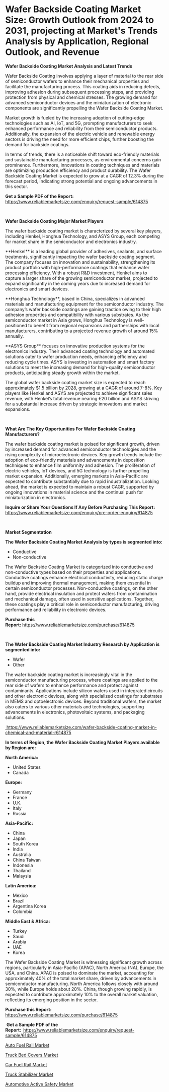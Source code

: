 <p><h1>Wafer Backside Coating Market Size: Growth Outlook from 2024 to 2031, projecting at Market's Trends Analysis by Application, Regional Outlook, and Revenue</h1></p><p><strong>Wafer Backside Coating Market Analysis and Latest Trends</strong></p>
<p><p>Wafer Backside Coating involves applying a layer of material to the rear side of semiconductor wafers to enhance their mechanical properties and facilitate the manufacturing process. This coating aids in reducing defects, improving adhesion during subsequent processing steps, and providing protection from physical and chemical stresses. The growing demand for advanced semiconductor devices and the miniaturization of electronic components are significantly propelling the Wafer Backside Coating Market.</p><p>Market growth is fueled by the increasing adoption of cutting-edge technologies such as AI, IoT, and 5G, prompting manufacturers to seek enhanced performance and reliability from their semiconductor products. Additionally, the expansion of the electric vehicle and renewable energy sectors is driving the need for more efficient chips, further boosting the demand for backside coatings.</p><p>In terms of trends, there is a noticeable shift toward eco-friendly materials and sustainable manufacturing processes, as environmental concerns gain prominence. Furthermore, innovations in coating techniques and materials are optimizing production efficiency and product durability. The Wafer Backside Coating Market is expected to grow at a CAGR of 12.3% during the forecast period, indicating strong potential and ongoing advancements in this sector.</p></p>
<p><strong>Get a Sample PDF of the Report:&nbsp;</strong> <a href="https://www.reliablemarketsize.com/enquiry/request-sample/614875?utm_campaign=973&utm_medium=2&utm_source=Github&utm_content=ia&utm_term=11122024&utm_id=wafer-backside-coating">https://www.reliablemarketsize.com/enquiry/request-sample/614875</a></p>
<p>&nbsp;</p>
<p><strong>Wafer Backside Coating Major Market Players</strong></p>
<p><p>The wafer backside coating market is characterized by several key players, including Henkel, Honghua Technology, and ASYS Group, each competing for market share in the semiconductor and electronics industry.</p><p>**Henkel** is a leading global provider of adhesives, sealants, and surface treatments, significantly impacting the wafer backside coating segment. The company focuses on innovation and sustainability, strengthening its product portfolio with high-performance coatings that enhance wafer processing efficiency. With a robust R&D investment, Henkel aims to capture a larger share of the growing semiconductor market, projected to expand significantly in the coming years due to increased demand for electronics and smart devices.</p><p>**Honghua Technology**, based in China, specializes in advanced materials and manufacturing equipment for the semiconductor industry. The company’s wafer backside coatings are gaining traction owing to their high adhesion properties and compatibility with various substrates. As the semiconductor market in Asia grows, Honghua Technology is well-positioned to benefit from regional expansions and partnerships with local manufacturers, contributing to a projected revenue growth of around 15% annually.</p><p>**ASYS Group** focuses on innovative production systems for the electronics industry. Their advanced coating technology and automated solutions cater to wafer production needs, enhancing efficiency and reducing cycle times. ASYS is investing in automation and smart factory solutions to meet the increasing demand for high-quality semiconductor products, anticipating steady growth within the market.</p><p>The global wafer backside coating market size is expected to reach approximately $1.5 billion by 2028, growing at a CAGR of around 7-8%. Key players like Henkel and ASYS are projected to achieve significant sales revenue, with Henkel’s total revenue nearing €20 billion and ASYS striving for a substantial increase driven by strategic innovations and market expansions.</p></p>
<p>&nbsp;</p>
<p><strong>What Are The Key Opportunities For Wafer Backside Coating Manufacturers?</strong></p>
<p><p>The wafer backside coating market is poised for significant growth, driven by increased demand for advanced semiconductor technologies and the rising complexity of microelectronic devices. Key growth trends include the adoption of eco-friendly materials and advancements in deposition techniques to enhance film uniformity and adhesion. The proliferation of electric vehicles, IoT devices, and 5G technology is further propelling market expansion. Additionally, emerging markets in Asia-Pacific are expected to contribute substantially due to rapid industrialization. Looking ahead, the market is expected to maintain a robust CAGR, supported by ongoing innovations in material science and the continual push for miniaturization in electronics.</p></p>
<p><strong>Inquire or Share Your Questions If Any Before Purchasing This Report:</strong> <a href="https://www.reliablemarketsize.com/enquiry/pre-order-enquiry/614875?utm_campaign=973&utm_medium=2&utm_source=Github&utm_content=ia&utm_term=11122024&utm_id=wafer-backside-coating">https://www.reliablemarketsize.com/enquiry/pre-order-enquiry/614875</a></p>
<p>&nbsp;</p>
<p><strong>Market Segmentation</strong></p>
<p><strong>The Wafer Backside Coating Market Analysis by types is segmented into:</strong></p>
<p><ul><li>Conductive</li><li>Non-conductive</li></ul></p>
<p><p>The Wafer Backside Coating Market is categorized into conductive and non-conductive types based on their properties and applications. Conductive coatings enhance electrical conductivity, reducing static charge buildup and improving thermal management, making them essential in certain semiconductor processes. Non-conductive coatings, on the other hand, provide electrical insulation and protect wafers from contamination and mechanical damage, often used in sensitive applications. Together, these coatings play a critical role in semiconductor manufacturing, driving performance and reliability in electronic devices.</p></p>
<p><strong>Purchase this Report:&nbsp;</strong><a href="https://www.reliablemarketsize.com/purchase/614875?utm_campaign=973&utm_medium=2&utm_source=Github&utm_content=ia&utm_term=11122024&utm_id=wafer-backside-coating">https://www.reliablemarketsize.com/purchase/614875</a></p>
<p>&nbsp;</p>
<p><strong>The Wafer Backside Coating Market Industry Research by Application is segmented into:</strong></p>
<p><ul><li>Wafer</li><li>Other</li></ul></p>
<p><p>The wafer backside coating market is increasingly vital in the semiconductor manufacturing process, where coatings are applied to the rear side of wafers to enhance performance and protect against contaminants. Applications include silicon wafers used in integrated circuits and other electronic devices, along with specialized coatings for substrates in MEMS and optoelectronic devices. Beyond traditional wafers, the market also caters to various other materials and technologies, supporting advancements in electronics, photovoltaic systems, and packaging solutions.</p></p>
<p><a href="https://www.reliablemarketsize.com/wafer-backside-coating-market-in-chemical-and-material-r614875?utm_campaign=973&utm_medium=2&utm_source=Github&utm_content=ia&utm_term=11122024&utm_id=wafer-backside-coating">&nbsp;https://www.reliablemarketsize.com/wafer-backside-coating-market-in-chemical-and-material-r614875</a></p>
<p><strong>In terms of Region, the Wafer Backside Coating Market Players available by Region are:</strong></p>
<p>
    <p> <strong> North America: </strong>
        <ul>
            <li>United States</li>
            <li>Canada</li>
        </ul>
        </p> 
    <p> <strong> Europe: </strong>
        <ul>
            <li>Germany</li>
            <li>France</li>
            <li>U.K.</li>
            <li>Italy</li>
            <li>Russia</li>
        </ul>
        </p> 
    <p> <strong> Asia-Pacific: </strong>
        <ul>
            <li>China</li>
            <li>Japan</li>
            <li>South Korea</li>
            <li>India</li>
            <li>Australia</li>
            <li>China Taiwan</li>
            <li>Indonesia</li>
            <li>Thailand</li>
            <li>Malaysia</li>
        </ul>
        </p> 
    <p> <strong> Latin America: </strong>
        <ul>
            <li>Mexico</li>
            <li>Brazil</li>
            <li>Argentina Korea</li>
            <li>Colombia</li>
        </ul>
        </p> 
    <p> <strong> Middle East & Africa: </strong>
        <ul>
            <li>Turkey</li>
            <li>Saudi</li>
            <li>Arabia</li>
            <li>UAE</li>
            <li>Korea</li>
        </ul>
    </p>
    </p>
<p><p>The Wafer Backside Coating Market is witnessing significant growth across regions, particularly in Asia-Pacific (APAC), North America (NA), Europe, the USA, and China. APAC is poised to dominate the market, accounting for approximately 40% of the total market share, driven by advancements in semiconductor manufacturing. North America follows closely with around 30%, while Europe holds about 20%. China, though growing rapidly, is expected to contribute approximately 10% to the overall market valuation, reflecting its emerging position in the sector.</p></p>
<p><strong>Purchase this Report: </strong><a href="https://www.reliablemarketsize.com/purchase/614875?utm_campaign=973&utm_medium=2&utm_source=Github&utm_content=ia&utm_term=11122024&utm_id=wafer-backside-coating">https://www.reliablemarketsize.com/purchase/614875</a></p>
<p>&nbsp;<strong>Get a Sample PDF of the Report:&nbsp;&nbsp;</strong><a href="https://www.reliablemarketsize.com/enquiry/request-sample/614875?utm_campaign=973&utm_medium=2&utm_source=Github&utm_content=ia&utm_term=11122024&utm_id=wafer-backside-coating">https://www.reliablemarketsize.com/enquiry/request-sample/614875</a></p>
<p><strong></strong></p>
<p><p><a href="https://www.linkedin.com/pulse/future-revenue-demand-forecast-auto-fuel-rail-industry-12-08nec?utm_campaign=973&utm_medium=2&utm_source=Github&utm_content=ia&utm_term=11122024&utm_id=wafer-backside-coating">Auto Fuel Rail Market</a></p><p><a href="https://www.linkedin.com/pulse/truck-bed-covers-market-size-striking-cagr-6-from-2024-rq81c?utm_campaign=973&utm_medium=2&utm_source=Github&utm_content=ia&utm_term=11122024&utm_id=wafer-backside-coating">Truck Bed Covers Market</a></p><p><a href="https://www.linkedin.com/pulse/p-factrackr-ho6he?utm_campaign=973&utm_medium=2&utm_source=Github&utm_content=ia&utm_term=11122024&utm_id=wafer-backside-coating">Car Fuel Rail Market</a></p><p><a href="https://www.linkedin.com/pulse/p-factrackr-ho6he?utm_campaign=973&utm_medium=2&utm_source=Github&utm_content=ia&utm_term=11122024&utm_id=wafer-backside-coating">Truck Stabilizer Market</a></p><p><a href="https://www.linkedin.com/pulse/p-factrackr-ho6he?utm_campaign=973&utm_medium=2&utm_source=Github&utm_content=ia&utm_term=11122024&utm_id=wafer-backside-coating">Automotive Active Safety Market</a></p></p>